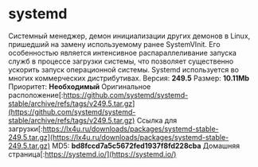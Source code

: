 # systemd
Системный менеджер, демон инициализации других демонов в Linux, пришедший на замену используемому ранее SystemVInit. Его особенностью является интенсивное распараллеливание запуска служб в процессе загрузки системы, что позволяет существенно ускорить запуск операционной системы. Systemd используется во многих коммерческих дистрибутивах.
Версия: **249.5**
Размер: **10.11Mb**
Приоритет: **Необходимый**
Оригинальное расположение[:https://github.com/systemd/systemd-stable/archive/refs/tags/v249.5.tar.gz](https://github.com/systemd/systemd-stable/archive/refs/tags/v249.5.tar.gz)
Ссылка для загрузки[:https://lx4u.ru/downloads/packages/systemd-stable-249.5.tar.gz](https://lx4u.ru/downloads/packages/systemd-stable-249.5.tar.gz)
MD5: **bd8fccd7a5c5672fed1937f8fd228cba**
Домашняя страница[:https://systemd.io/](https://systemd.io/)
